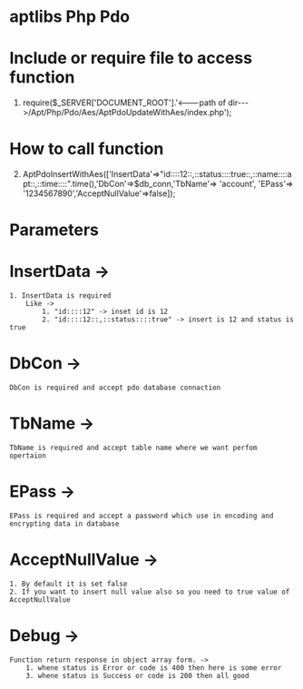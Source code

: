 # aptlibs Php Pdo

# Include or require file to access function
1. require($_SERVER['DOCUMENT_ROOT'].'<---path of dir--->/Apt/Php/Pdo/Aes/AptPdoUpdateWithAes/index.php');

# How to call function
2. AptPdoInsertWithAes(['InsertData'=>"id::::12::,::status::::true::,::name::::apt::,::time::::".time(),'DbCon'=>$db_conn,'TbName'=> 'account', 'EPass'=> '1234567890','AcceptNullValue'=>false]);

# Parameters

# InsertData ->
    1. InsertData is required
        Like ->
            1. "id::::12" -> inset id is 12
            2. "id::::12::,::status::::true" -> insert is 12 and status is true

# DbCon ->
    DbCon is required and accept pdo database connaction

# TbName ->
    TbName is required and accept table name where we want perfom opertaion

# EPass ->
    EPass is required and accept a password which use in encoding and encrypting data in database

# AcceptNullValue ->
    1. By default it is set false
    2. If you want to insert null value also so you need to true value of AcceptNullValue

# Debug ->
    Function return response in object array form. ->
        1. whene status is Error or code is 400 then here is some error
        3. whene status is Success or code is 200 then all good